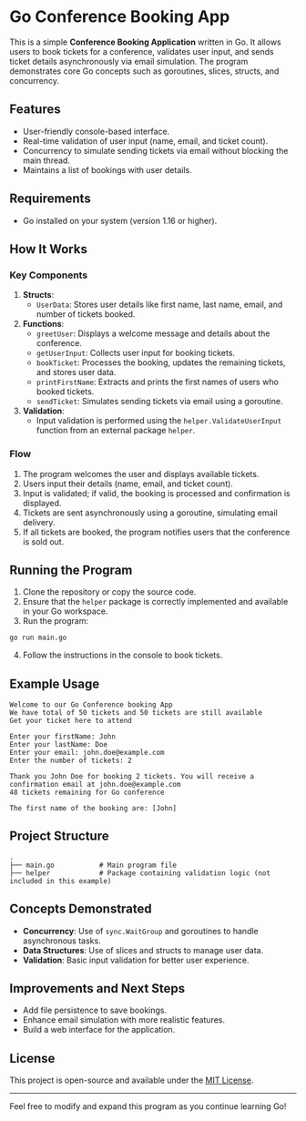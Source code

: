 # Go Conference Booking App

This is a simple **Conference Booking Application** written in Go. It allows users to book tickets for a conference, validates user input, and sends ticket details asynchronously via email simulation. The program demonstrates core Go concepts such as goroutines, slices, structs, and concurrency.

## Features

- User-friendly console-based interface.
- Real-time validation of user input (name, email, and ticket count).
- Concurrency to simulate sending tickets via email without blocking the main thread.
- Maintains a list of bookings with user details.

## Requirements

- Go installed on your system (version 1.16 or higher).

## How It Works

### Key Components

1. **Structs**:
   - `UserData`: Stores user details like first name, last name, email, and number of tickets booked.
2. **Functions**:
   - `greetUser`: Displays a welcome message and details about the conference.
   - `getUserInput`: Collects user input for booking tickets.
   - `bookTicket`: Processes the booking, updates the remaining tickets, and stores user data.
   - `printFirstName`: Extracts and prints the first names of users who booked tickets.
   - `sendTicket`: Simulates sending tickets via email using a goroutine.
3. **Validation**:
   - Input validation is performed using the `helper.ValidateUserInput` function from an external package `helper`.

### Flow

1. The program welcomes the user and displays available tickets.
2. Users input their details (name, email, and ticket count).
3. Input is validated; if valid, the booking is processed and confirmation is displayed.
4. Tickets are sent asynchronously using a goroutine, simulating email delivery.
5. If all tickets are booked, the program notifies users that the conference is sold out.

## Running the Program

1. Clone the repository or copy the source code.
2. Ensure that the `helper` package is correctly implemented and available in your Go workspace.
3. Run the program:

```bash
go run main.go
```

4. Follow the instructions in the console to book tickets.

## Example Usage

```
Welcome to our Go Conference booking App
We have total of 50 tickets and 50 tickets are still available
Get your ticket here to attend

Enter your firstName: John
Enter your lastName: Doe
Enter your email: john.doe@example.com
Enter the number of tickets: 2

Thank you John Doe for booking 2 tickets. You will receive a confirmation email at john.doe@example.com
48 tickets remaining for Go conference

The first name of the booking are: [John]
```

## Project Structure

```plaintext
.
├── main.go           # Main program file
├── helper            # Package containing validation logic (not included in this example)
```

## Concepts Demonstrated

- **Concurrency**: Use of `sync.WaitGroup` and goroutines to handle asynchronous tasks.
- **Data Structures**: Use of slices and structs to manage user data.
- **Validation**: Basic input validation for better user experience.

## Improvements and Next Steps

- Add file persistence to save bookings.
- Enhance email simulation with more realistic features.
- Build a web interface for the application.

## License

This project is open-source and available under the [MIT License](https://opensource.org/licenses/MIT).

---

Feel free to modify and expand this program as you continue learning Go!
